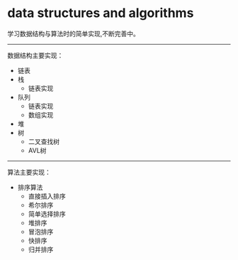 # data structures and algorithms
学习数据结构与算法时的简单实现,不断完善中。
***
数据结构主要实现：
- 链表
- 栈
  - 链表实现
- 队列
  - 链表实现
  - 数组实现
- 堆
- 树
  - 二叉查找树
  - AVL树

***
算法主要实现：
- 排序算法
  - 直接插入排序
  - 希尔排序
  - 简单选择排序
  - 堆排序
  - 冒泡排序
  - 快排序
  - 归并排序
